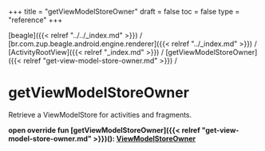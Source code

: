 +++
title = "getViewModelStoreOwner"
draft = false
toc = false
type = "reference"
+++

[beagle]({{< relref "../../_index.md" >}}) / [br.com.zup.beagle.android.engine.renderer]({{< relref "../_index.md" >}}) / [ActivityRootView]({{< relref "_index.md" >}}) / [getViewModelStoreOwner]({{< relref "get-view-model-store-owner.md" >}}) / 



# getViewModelStoreOwner  


Retrieve a ViewModelStore for activities and fragments.

  
  
<b><b>open override fun [getViewModelStoreOwner]({{< relref "get-view-model-store-owner.md" >}})(): [ViewModelStoreOwner](https://developer.android.com/reference/kotlin/androidx/lifecycle/ViewModelStoreOwner.html)</b></b>  



